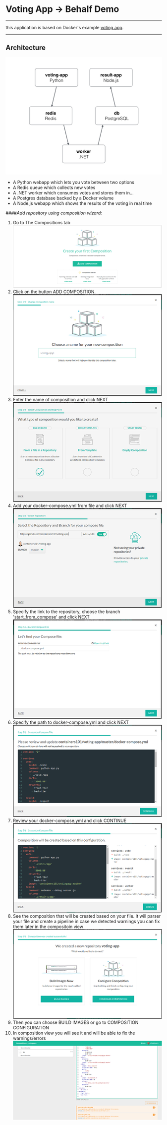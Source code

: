 Voting App -> Behalf Demo
==========


-------------

this application is based on Docker's example [voting app](https://github.com/docker/example-voting-app). 

--------------------



Architecture
------------

![Architecture diagram](images/architecture.png)

* A Python webapp which lets you vote between two options
* A Redis queue which collects new votes
* A .NET worker which consumes votes and stores them in…
* A Postgres database backed by a Docker volume
* A Node.js webapp which shows the results of the voting in real time

####*Add repository using composition wizard:*

1. Go to The Compositions tab
![Service settings](images/codefresh_composition_first_screen.png)
2. Click on the button ADD COMPOSITION.
![Service settings](images/codefresh_name_composition.png)
3. Enter the name of composition and click NEXT
![Service settings](images/codefresh_compose_from_file.png)
4. Add your docker-compose.yml from file and click NEXT
![Service settings](images/codefresh_select_repo.png)
5. Specify the link to the repository, choose the branch 'start_from_compose' and click NEXT
![Pipelines settings](images/codefresh_docker_compose.png)
6. Specify the path to docker-compose.yml and click NEXT
![Pipelines settings](images/codefresh_review_docker_compose.png)
7. Review your docker-compose.yml and click CONTINUE
![Pipelines settings](images/codefresh_compose_file.png)
8. See the composition that will be created based on your file. It will parser your file and create a pipeline
in case we detected warnings you can fix them later in the compositoin view
![Pipelines settings](images/codefresh_build_images.png)
9. Then you can choose BUILD IMAGES or go to COMPOSITION CONFIGURATION
10. In composition view you will see it and will be able to fix the warnings/errors
![Pipelines settings](images/codefresh_compose_editor.png)